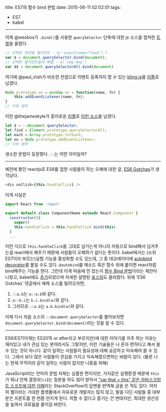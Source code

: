 title: ES7의 함수 bind 문법
date: 2015-06-11 02:02:01
tags:
- ES7
- babel
---



어제 @wesbos가 `.bind()`를 사용한 `querySelector` 단축에 대한 js 소스를 캡쳐한 [트윗](https://twitter.com/wesbos/status/608341616173182977)을 올렸다.

``` js
// 선택된 첫번째 엘리먼트 - $('input[name="food"]')
var $ = document.querySelector.bind(document);
// 선택된 엘리먼트들의 배열 - $('img.dog')
var $$ = document.querySelectorAll.bind(document)
```

여기에 @paul_irish가 비슷한 컨셉으로 이벤트 등록까지 할 수 있는 [bling.js](https://gist.github.com/paulirish/12fb951a8b893a454b32)를 [리플](https://twitter.com/paul_irish/status/608433593061376003)로 남겼다.

``` js
Node.prototype.on = window.on = function(name, fn) {
    this.addEventListener(name, fn);
}
// 이하 생략
```

이런 @thejameskyle가 흥미로운 [리플](https://twitter.com/thejameskyle/status/608438113703182338)로 [이런 소스](http://t.co/dQFFJHYZtZ)를 남겼다.

``` js
let $ = ::document.querySelector;
let find = Element.prototype.querySelectorAll;
let each = Array.prototype.forEach;
let on = Node.prototype.addEventListener;
// 이하 생략
```

생소한 문법이 등장했다. `::`는 어떤 의미일까?

---

예전에 봤던 reactjs로 ES6를 접한 사람들이 하는 오해에 대한 글, [ES6 Gotchas](https://reactjsnews.com/es6-gotchas/)가 생각났다.

``` js
<div onClick={this.handleClick} />
```

이게 사실은

``` js
import React from 'react'

export default class ComponentName extends React.Component {
  constructor(){
    super()
    this.handleClick = this.handleClick.bind(this)
  }
  ...
```

이런 식으로 `this.handleClick`을 그대로 넘기는게 아니라 자동으로 bind해서 넘겨주는걸 react에서 해주기 때문에 사람들이 오해하기 쉽다는 뜻이다.
babel에서는 (소위 ES7이라 부르는)실험 기능을 활성화할 수도 있는데, 그 중 데코레이터에 [autobind decorator](https://github.com/andreypopp/autobind-decorator)를 붙일 수도 있다.
`@autobind`를 메소드 혹은 함수 위에 붙이면 react처럼 bind해주는 기능을 한다. 그런데 이게 마음에 안 찼는지 [함수 Bind 문법](https://github.com/zenparsing/es-function-bind)이라는 제안이
나왔고, babel에도 [추가](http://babeljs.io/blog/2015/05/14/function-bind/)되었으며 자세한 설명된 [포스팅](http://blog.jeremyfairbank.com/javascript/javascript-es7-function-bind-syntax/)도 올라왔다. 위에 'ES6 Gotchas' 댓글에서 예제 소스를 빌려오자면,

1. `::a.b`는 `a::a.b`와 같다.
2. `a::b.c`는 `b.c.bind(a)`와 같다.
3. 그러므로 `::a.b`는 `a.b.bind(a)`와 같다.

이제 다시 처음 소스의 `::document.querySelector`를 풀어보자면 `document.querySelector.bind(document)`라는 것을 알 수 있다.

---

ES6/ES7(이제는 ES2015 or after라고 부르지만)에 대한 이야기를 자주 하는 이유는 재미있고 내가 관심 있는 분야라서도 그렇지만,
이런 기술들은 나 혼자 편하다고 해서 쓸 수 있는 것이 아니다. 같이 일하는 사람들이 필요성에 대해 공감하고 익숙해야 쓸 수 있다.
그래서 보다 많은 사람들이 관심을 가지고 익숙해졌으면하는 바람이 있다. (물론 나는 현재 무직이라 같이 일하는 사람이 없지만 나중을 위해)

JavaScript라는 언어의 문법 자체는 심플한 편이지만, 거지같은 실행환경 때문에 `this`가 뭐냐 언제 결정되느냐는 질문을 하도 많이 받아서
["var that = this" 같은 자바스크립트 스코프에 대한 이해](http://devthewild.tumblr.com/post/73112749480/var-that-this)라는
StackOverflow의 답변을 번역해 글을 쓴 적도 있다. 어차피 웹이라는 거대한 플랫폼에서 자유로운 개발자는 많지 않고, 발을 디딘 사람들 중 대부분은 프론트를 한 번쯤 만지게 된다.
피할 수 없다고 즐기는 건 변태지만, 최대한 생산성을 높여서 괴로움을 줄이길 바란다.